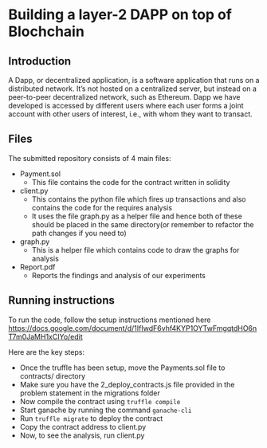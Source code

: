 # Building a layer-2 DAPP on top of Blochchain

## Introduction
A Dapp, or decentralized application, is a software application that runs on a distributed network. It’s not hosted on a centralized server, but instead on a peer-to-peer decentralized network, such as Ethereum. Dapp we have developed is accessed by different users where each user forms a joint account with other users of interest, i.e., with whom they want to transact.

## Files
The submitted repository consists of 4 main files:
  - Payment.sol
    - This file contains the code for the contract written in solidity
  - client.py
    - This contains the python file which fires up transactions and also contains the code for the requires analysis
    - It uses the file graph.py as a helper file and hence both of these should be placed in the same directory(or remember to refactor the path changes if you need to)
  - graph.py
    - This is a helper file which contains code to draw the graphs for analysis
  - Report.pdf
    - Reports the findings and analysis of our experiments

## Running instructions
To run the code, follow the setup instructions mentioned here https://docs.google.com/document/d/1IfIwdF6vhf4KYP1OYTwFmgqtdHO6nT7m0JaMH1xCIYo/edit

Here are the key steps:  
- Once the truffle has been setup, move the Payments.sol file to contracts/ directory
- Make sure you have the 2_deploy_contracts.js file provided in the problem statement in the migrations folder
- Now compile the contract using `truffle compile`
- Start ganache by running the command `ganache-cli`
- Run `truffle migrate` to deploy the contract
- Copy the contract address to client.py
- Now, to see the analysis, run client.py